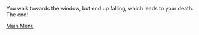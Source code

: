 You walk towards the window, but end up falling, which leads to your death. The end!

[Main Menu](journey-ends.md)